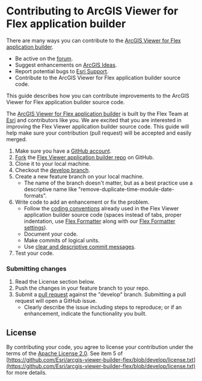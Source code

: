 # Contributing to ArcGIS Viewer for Flex application builder

There are many ways you can contribute to the [ArcGIS Viewer for Flex application builder](http://links.esri.com/flexviewer).

* Be active on the [forum](http://forums.arcgis.com/forums/111-ArcGIS-Viewer-for-Flex).
* Suggest enhancements on [ArcGIS Ideas](http://ideas.arcgis.com/).
* Report potential bugs to [Esri Support](http://support.esri.com/).
* Contribute to the ArcGIS Viewer for Flex application builder source code.

This guide describes how you can contribute improvements to the ArcGIS Viewer for Flex application builder source code.

The [ArcGIS Viewer for Flex application builder](http://links.esri.com/flexviewer) is built by the Flex Team at [Esri](http://www.esri.com) and contributors like you. We are excited that you are interested in improving the Flex Viewer application builder source code. This guide will help make sure your contribution (pull request) will be accepted and easily merged.

1. Make sure you have a [GitHub account](https://github.com/signup/free).
2. [Fork](https://help.github.com/articles/fork-a-repo) the [Flex Viewer application builder repo](https://github.com/Esri/arcgis-viewer-builder-flex/) on GitHub.
3. Clone it to your local machine.
4. Checkout the [develop branch](https://github.com/Esri/arcgis-viewer-builder-flex/tree/develop).
5. Create a new feature branch on your local machine.
    * The name of the branch doesn't matter, but as a best practice use a descriptive name like "remove-duplicate-time-module-date-formats".
6. Write code to add an enhancement or fix the problem.  
    * Follow the [coding conventions][1] already used in the Flex Viewer application builder source code (spaces instead of tabs, proper indentation, use [Flex Formatter](http://sourceforge.net/projects/flexformatter/files/) along with our [Flex Formatter settings](https://github.com/Esri/arcgis-viewer-flex/blob/develop/FlexFormatter.properties)).
    * Document your code.
    * Make commits of logical units.
    * Use [clear and descriptive commit messages](http://tbaggery.com/2008/04/19/a-note-about-git-commit-messages.html).
7. Test your code.

### Submitting changes
1. Read the License section below.
2. Push the changes in your feature branch to your repo.
3. Submit a [pull request](https://help.github.com/articles/using-pull-requests) against the "develop" branch.  Submitting a pull request will open a GitHub issue.
    * Clearly describe the issue including steps to reproduce; or if an enhancement, indicate the functionality you built.

## License
By contributing your code, you agree to license your contribution under the terms of the [Apache License 2.0](https://github.com/Esri/arcgis-viewer-builder-flex/blob/develop/license.txt).  See item 5 of [https://github.com/Esri/arcgis-viewer-builder-flex/blob/develop/license.txt](https://github.com/Esri/arcgis-viewer-builder-flex/blob/develop/license.txt) for more details.

[1]: https://github.com/Esri/arcgis-viewer-flex/wiki/Coding-Conventions